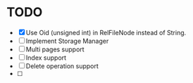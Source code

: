# TODO

* [x] Use Oid (unsigned int) in RelFileNode instead of String.
* [ ] Implement Storage Manager
* [ ] Multi pages support
* [ ] Index support
* [ ] Delete operation support
* [ ] 
